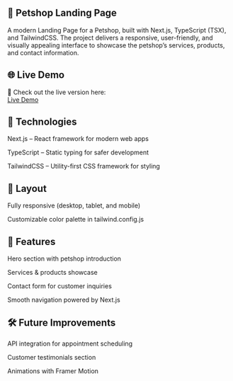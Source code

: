 ## 🐾 Petshop Landing Page

A modern Landing Page for a Petshop, built with Next.js, TypeScript (TSX), and TailwindCSS.
The project delivers a responsive, user-friendly, and visually appealing interface to showcase the petshop’s services, products, and contact information.

## 🌐 Live Demo  

🚀 Check out the live version here:  
[Live Demo](https://kaicknasc.github.io/landingpage-next/)

## 🚀 Technologies

Next.js
 – React framework for modern web apps

TypeScript
 – Static typing for safer development

TailwindCSS
 – Utility-first CSS framework for styling
 
## 🎨 Layout

Fully responsive (desktop, tablet, and mobile)

Customizable color palette in tailwind.config.js

## 📌 Features

Hero section with petshop introduction

Services & products showcase

Contact form for customer inquiries

Smooth navigation powered by Next.js

## 🛠️ Future Improvements

API integration for appointment scheduling

Customer testimonials section

Animations with Framer Motion
